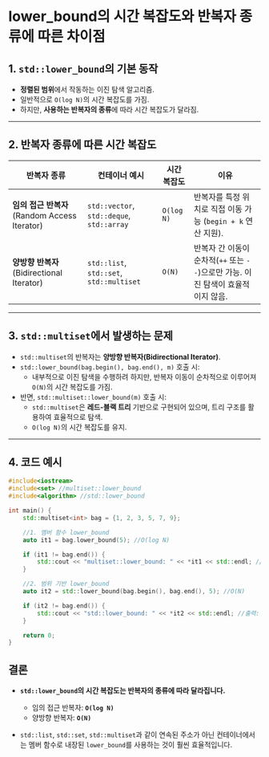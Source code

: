 # lower_bound의 시간 복잡도와 반복자 종류에 따른 차이점

## 1. `std::lower_bound`의 기본 동작
- **정렬된 범위**에서 작동하는 이진 탐색 알고리즘.
- 일반적으로 `O(log N)`의 시간 복잡도를 가짐.
- 하지만, **사용하는 반복자의 종류**에 따라 시간 복잡도가 달라짐.

---

## 2. 반복자 종류에 따른 시간 복잡도
| 반복자 종류             | 컨테이너 예시                    | 시간 복잡도 | 이유                                                                                                                                     |
|-------------------------|----------------------------------|-------------|------------------------------------------------------------------------------------------------------------------------------------------|
| **임의 접근 반복자** (Random Access Iterator) | `std::vector`, `std::deque`, `std::array` | `O(log N)`   | 반복자를 특정 위치로 직접 이동 가능 (`begin + k` 연산 지원).                                                                               |
| **양방향 반복자** (Bidirectional Iterator)   | `std::list`, `std::set`, `std::multiset`  | `O(N)`       | 반복자 간 이동이 순차적(`++` 또는 `--`)으로만 가능. 이진 탐색이 효율적이지 않음.                                                              |

---

## 3. `std::multiset`에서 발생하는 문제
- `std::multiset`의 반복자는 **양방향 반복자(Bidirectional Iterator)**.
- `std::lower_bound(bag.begin(), bag.end(), m)` 호출 시:
  - 내부적으로 이진 탐색을 수행하려 하지만, 반복자 이동이 순차적으로 이루어져 `O(N)`의 시간 복잡도를 가짐.
- 반면, `std::multiset::lower_bound(m)` 호출 시:
  - `std::multiset`은 **레드-블랙 트리** 기반으로 구현되어 있으며, 트리 구조를 활용하여 효율적으로 탐색.
  - `O(log N)`의 시간 복잡도를 유지.

---

## 4. 코드 예시

```cpp
#include<iostream>
#include<set> //multiset::lower_bound 
#include<algorithm> //std::lower_bound

int main() {
    std::multiset<int> bag = {1, 2, 3, 5, 7, 9};

    //1. 멤버 함수 lower_bound
    auto it1 = bag.lower_bound(5); //O(log N)

    if (it1 != bag.end()) {
        std::cout << "multiset::lower_bound: " << *it1 << std::endl; //출력: 5
    }

    //2. 범위 기반 lower_bound
    auto it2 = std::lower_bound(bag.begin(), bag.end(), 5); //O(N)

    if (it2 != bag.end()) {
        std::cout << "std::lower_bound: " << *it2 << std::endl; //출력: 5
    }

    return 0;
}
```

## 결론
- **`std::lower_bound`의 시간 복잡도는 반복자의 종류에 따라 달라집니다.**
  - 임의 접근 반복자: **`O(log N)`**
  - 양방향 반복자: **`O(N)`**

- `std::list`, `std::set`, `std::multiset`과 같이 연속된 주소가 아닌 컨테이너에서는 멤버 함수로 내장된 `lower_bound`를 사용하는 것이 훨씬 효율적입니다.